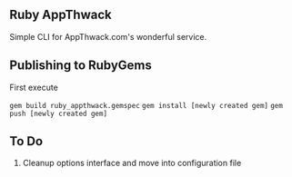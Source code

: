 ## Ruby AppThwack
Simple CLI for AppThwack.com's wonderful service.

## Publishing to RubyGems

First execute

`gem build ruby_appthwack.gemspec`
`gem install [newly created gem]`
`gem push [newly created gem]`

## To Do
1. Cleanup options interface and move into configuration file